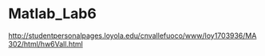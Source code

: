 # Matlab_Lab6

http://studentpersonalpages.loyola.edu/cnvallefuoco/www/loy1703936/MA302/html/hw6Vall.html

